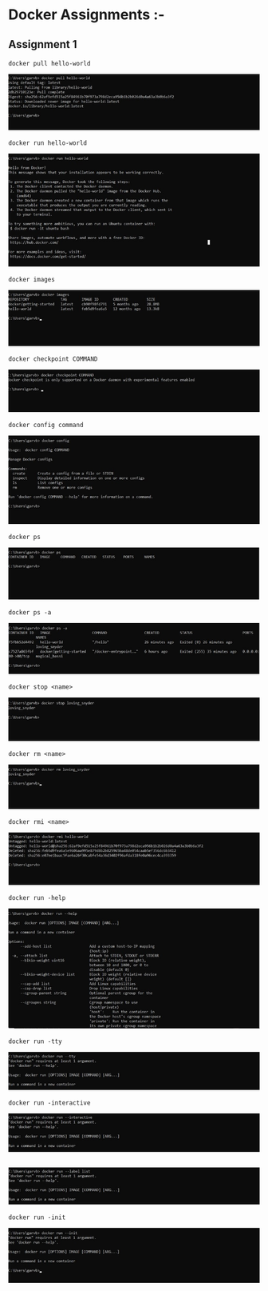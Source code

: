 
# Docker Assignments :-

## Assignment 1 

```
docker pull hello-world
```
![](Images/assignment_1/Picture1.jpg)

```
docker run hello-world
```

![](Images/assignment_1/Picture2.jpg)

```
docker images
```
![](Images/assignment_1/Picture3.jpg)

```
docker checkpoint COMMAND
```
![](images/assignment_1/Picture4.jpg)

```
docker config command
```
![](images/assignment_1/Picture5.jpg)

```
docker ps
```
![](images/assignment_1/Picture6.jpg)

```
docker ps -a
```
![](images/assignment_1/Picture7.jpg)

```
docker stop <name>
```
![](images/assignment_1/Picture8.jpg)

```
docker rm <name>
```
![](images/assignment_1/Picture9.jpg)

```
docker rmi <name>
```
![](images/assignment_1/Picture10.jpg)

```
docker run -help
```
![](images/assignment_1/Picture11.jpg)

```
docker run -tty
```
![](images/assignment_1/Picture12.jpg)

```
docker run -interactive
```
![](images/assignment_1/Picture13.jpg)

```docker run -label list
```
![](images/assignment_1/Picture14.jpg)

```
docker run -init
```
![](images/assignment_1/Picture15.jpg)

